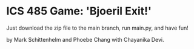 # ICS 485 Game: 'Bjoeril Exit!'

Just download the zip file to the main branch, run main.py, and have fun!

by Mark Schittenhelm and Phoebe Chang 
with Chayanika Devi.

